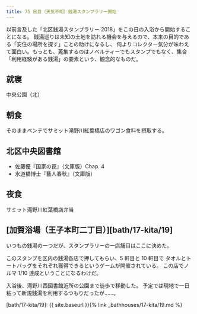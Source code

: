 ```yaml
---
title: 75 日目（天気不明）銭湯スタンプラリー開始
---
```


以前言及した「北区銭湯スタンプラリー 2018」をこの日の入浴から開始することになる。
銭湯巡りは未知の土地を訪れる機会を与えるので、本来の目的である「安住の場所を探す」ことの助けになるし、
何よりコレクター気分が味わえて面白い。もっとも、蒐集するのはノベルティーでもスタンプでもなく、集合「利用経験がある銭湯」の要素という、観念的なものだ。

## 就寝

中央公園（北）

## 朝食

そのままベンチでサミット滝野川紅葉橋店のワゴン食料を摂取する。

## 北区中央図書館

* 佐藤優『国家の罠』（文庫版）Chap. 4
* 水道橋博士『藝人春秋』（文庫版）

## 夜食

サミット滝野川紅葉橋店弁当

## [加賀浴場（王子本町二丁目）][bath/17-kita/19]

いつもの銭湯の一つだが、スタンプラリーの一店舗目はここに決めた。

このスタンプを区内の銭湯各店で押してもらい、5 軒目と 10 軒目で
タオルとトートバッグをそれぞれ獲得できるというゲームが開催されている。
この店でノルマ 1/10 達成ということになるわけだ。

入浴後、滝野川西図書館近所の公園まで徒歩で移動した。
予定では現地で一日粘って新規銭湯を利用するつもりだったが……。

[bath/17-kita/19]: {{ site.baseurl }}{% link _bathhouses/17-kita/19.md %}
